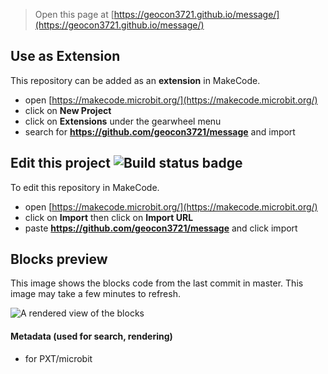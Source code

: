 
> Open this page at [https://geocon3721.github.io/message/](https://geocon3721.github.io/message/)

## Use as Extension

This repository can be added as an **extension** in MakeCode.

* open [https://makecode.microbit.org/](https://makecode.microbit.org/)
* click on **New Project**
* click on **Extensions** under the gearwheel menu
* search for **https://github.com/geocon3721/message** and import

## Edit this project ![Build status badge](https://github.com/geocon3721/message/workflows/MakeCode/badge.svg)

To edit this repository in MakeCode.

* open [https://makecode.microbit.org/](https://makecode.microbit.org/)
* click on **Import** then click on **Import URL**
* paste **https://github.com/geocon3721/message** and click import

## Blocks preview

This image shows the blocks code from the last commit in master.
This image may take a few minutes to refresh.

![A rendered view of the blocks](https://github.com/geocon3721/message/raw/master/.github/makecode/blocks.png)

#### Metadata (used for search, rendering)

* for PXT/microbit
<script src="https://makecode.com/gh-pages-embed.js"></script><script>makeCodeRender("{{ site.makecode.home_url }}", "{{ site.github.owner_name }}/{{ site.github.repository_name }}");</script>
